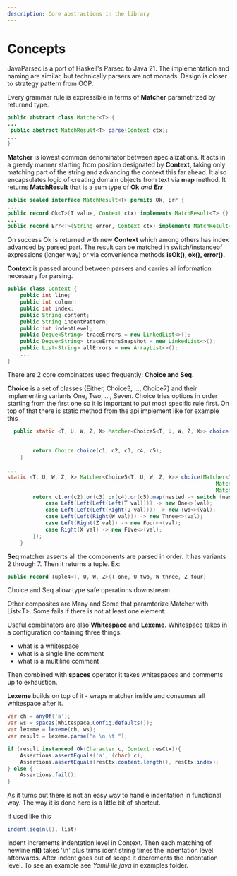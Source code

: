 ```yaml
---
description: Core abstractions in the library
---
```


# Concepts

JavaParsec is a port of Haskell's Parsec to Java 21. The implementation and naming  are similar, but technically parsers are not monads. Design is closer to strategy pattern from OOP.

Every grammar rule is expressible in terms of **Matcher** parametrized by returned type.

```java
public abstract class Matcher<T> {
...
 public abstract MatchResult<T> parse(Context ctx);
...
}
```

**Matcher** is lowest common denominator between specializations. It acts in a greedy manner starting from position designated by **Context,** taking only matching part of the string and advancing the context this far ahead. It also encapsulates logic of creating domain objects from text via **map** method. It returns **MatchResult** that is a sum type of **Ok** _and **Err**_

```java
public sealed interface MatchResult<T> permits Ok, Err {
...
public record Ok<T>(T value, Context ctx) implements MatchResult<T> {}
...
public record Err<T>(String error, Context ctx) implements MatchResult<T> {}

```

On success Ok is returned with new **Context** which among others has index advanced by parsed part. The result can be matched in switch/instanceof expressions (longer way) or via convenience methods **isOk(), ok(), error().**&#x20;

**Context** is passed around between parsers and carries all information necessary for parsing.

```java
public class Context {
    public int line;
    public int column;
    public int index;
    public String content;
    public String indentPattern;
    public int indentLevel;
    public Deque<String> traceErrors = new LinkedList<>();
    public Deque<String> traceErrorsSnapshot = new LinkedList<>();
    public List<String> allErrors = new ArrayList<>();
    ...
}
```

There are 2 core combinators used frequently: **Choice and Seq.**

**Choice** is a set of classes {Either, Choice3, ..., Choice7} and their implementing variants One, Two, ...,  Seven. Choice tries options in order starting from the first one so it is important to put most specific rule first. On top of that there is static method from the api implement like for example this

```java
  public static <T, U, W, Z, X> Matcher<Choice5<T, U, W, Z, X>> choice(Matcher<T> c1, Matcher<U> c2,
                                                                         Matcher<W> c3, Matcher<Z> c4,
                                                                         Matcher<X> c5) {
        return Choice.choice(c1, c2, c3, c4, c5);
    }
    
...
static <T, U, W, Z, X> Matcher<Choice5<T, U, W, Z, X>> choice(Matcher<T> c1, Matcher<U> c2,
                                                                  Matcher<W> c3, Matcher<Z> c4,
                                                                  Matcher<X> c5) {
        return c1.or(c2).or(c3).or(c4).or(c5).map(nested -> switch (nested) {
            case Left(Left(Left(Left(T val)))) -> new One<>(val);
            case Left(Left(Left(Right(U val)))) -> new Two<>(val);
            case Left(Left(Right(W val))) -> new Three<>(val);
            case Left(Right(Z val)) -> new Four<>(val);
            case Right(X val) -> new Five<>(val);
        });
    }
```

**Seq** matcher asserts all the components are parsed in order. It has variants 2 through 7. Then it returns a tuple. Ex:

```java
public record Tuple4<T, U, W, Z>(T one, U two, W three, Z four) 
```

Choice and Seq allow type safe operations downstream.

Other composites are Many and Some that paramterize Matcher with List\<T>. Some fails if there is not at least one element.

Useful combinators are also **Whitespace** and **Lexeme.** Whitespace takes in a configuration containing three things:

* what is a whitespace
* what is a single line comment
* what is a multiline comment

Then combined with **spaces** operator it takes whitespaces and comments up to exhaustion.

**Lexeme** builds on top of it - wraps matcher inside and consumes all whitespace after it.

```java
var ch = anyOf('a');
var ws = spaces(Whitespace.Config.defaults());
var lexeme = lexeme(ch, ws);
var result = lexeme.parse("a \n \t ");

if (result instanceof Ok(Character c, Context resCtx)){
    Assertions.assertEquals('a', (char) c);
    Assertions.assertEquals(resCtx.content.length(), resCtx.index);
} else {
    Assertions.fail();
}
```

As it turns out there is not an easy way to handle indentation in functional way. The way it is done here is a little bit of shortcut.

If used like this

```java
indent(seq(nl(), list)
```

Indent increments indentation level in Context. Then each matching of newline **nl()** takes '\n' plus trims ident string times the indentation level afterwards. After indent goes out of scope it decrements the indentation level. To see an example see _YamlFile.java_ in examples folder.

